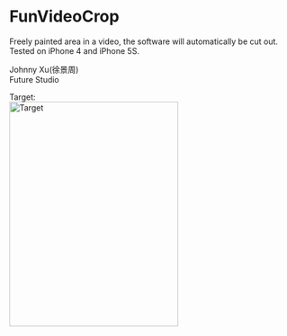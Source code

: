 # FunVideoCrop
Freely painted area in a video, the software will automatically be cut out. Tested on iPhone 4 and iPhone 5S.

Johnny Xu(徐景周)  
Future Studio

Target:  
<img src="https://github.com/xujingzhou/FunVideoCrop/blob/master/Resource/Demo/Demo.gif" width = "300" height = "400" alt="Target" align=center />

